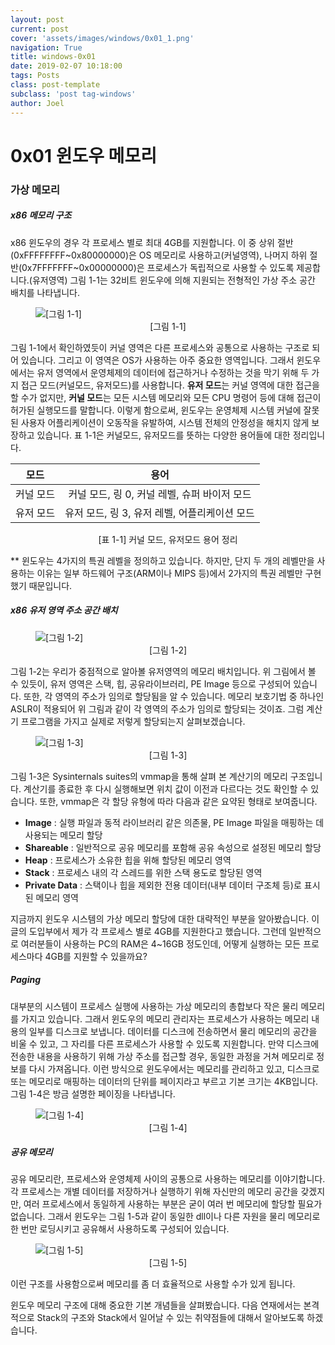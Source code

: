 ```yaml
---
layout: post
current: post
cover: 'assets/images/windows/0x01_1.png'
navigation: True
title: windows-0x01
date: 2019-02-07 10:18:00
tags: Posts
class: post-template
subclass: 'post tag-windows'
author: Joel
---
```


# 0x01 윈도우 메모리

### 가상 메모리

##### x86 메모리 구조
x86 윈도우의 경우 각 프로세스 별로 최대 4GB를 지원합니다. 이 중 상위 절반(0xFFFFFFFF~0x80000000)은 OS 메모리로 사용하고(커널영역), 나머지 하위 절반(0x7FFFFFFF~0x00000000)은 프로세스가 독립적으로 사용할 수 있도록 제공합니다.(유저영역)
그림 1-1는 32비트 윈도우에 의해 지원되는 전형적인 가상 주소 공간 배치를 나타냅니다.
<figure>
  <img data-action="zoom" src='{{ "/assets/images/windows/0x01_1.png" | relative_url }}' alt='[그림 1-1]'>
  <figcaption><center>[그림 1-1]</center></figcaption>
</figure>

그림 1-1에서 확인하였듯이 커널 영역은 다른 프로세스와 공통으로 사용하는 구조로 되어 있습니다. 그리고 이 영역은 OS가 사용하는 아주 중요한 영역입니다. 그래서 윈도우에서는 유저 영역에서 운영체제의 데이터에 접근하거나 수정하는 것을 막기 위해 두 가지 접근 모드(커널모드, 유저모드)를 사용합니다. **유저 모드**는 커널 영역에 대한 접근을 할 수가 없지만, **커널 모드**는 모든 시스템 메모리와 모든 CPU 명령어 등에 대해 접근이 허가된 실행모드를 말합니다. 이렇게 함으로써, 윈도우는 운영체제 시스템 커널에 잘못된 사용자 어플리케이션이 오동작을 유발하여, 시스템 전체의 안정성을 해치지 않게 보장하고 있습니다. 표 1-1은 커널모드, 유저모드를 뜻하는 다양한 용어들에 대한 정리입니다.
  
  
| 모드 | 용어 |
|:---:|:---:|
| 커널 모드 | 커널 모드, 링 0, 커널 레벨, 슈퍼 바이저 모드 |
| 유저 모드 | 유저 모드, 링 3, 유저 레벨, 어플리케이션 모드 |  

<center>[표 1-1] 커널 모드, 유저모드 용어 정리</center>


\*\* 윈도우는 4가지의 특권 레벨을 정의하고 있습니다. 하지만, 단지 두 개의 레벨만을 사용하는 이유는 일부 하드웨어 구조(ARM이나 MIPS 등)에서 2가지의 특권 레벨만 구현했기 때문입니다.

##### x86 유저 영역 주소 공간 배치

<figure>
  <img data-action="zoom" src='{{ "/assets/images/windows/0x01_2.png" | relative_url }}' alt='[그림 1-2]'>
  <figcaption><center>[그림 1-2]</center></figcaption>
</figure>

그림 1-2는 우리가 중점적으로 알아볼 유저영역의 메모리 배치입니다. 위 그림에서 볼 수 있듯이, 유저 영역은 스택, 힙, 공유라이브러리, PE Image 등으로 구성되어 있습니다. 또한, 각 영역의 주소가 임의로 할당됨을 알 수 있습니다. 메모리 보호기법 중 하나인 ASLR이 적용되어 위 그림과 같이 각 영역의 주소가 임의로 할당되는 것이죠. 그럼 계산기 프로그램을 가지고 실제로 저렇게 할당되는지 살펴보겠습니다.

<figure>
  <img data-action="zoom" src='{{ "/assets/images/windows/0x01_3.png" | relative_url }}' alt='[그림 1-3]'>
  <figcaption><center>[그림 1-3]</center></figcaption>
</figure>

그림 1-3은 Sysinternals suites의 vmmap을 통해 살펴 본 계산기의 메모리 구조입니다. 계산기를 종료한 후 다시 실행해보면 위치 값이 이전과 다르다는 것도 확인할 수 있습니다. 또한, vmmap은 각 할당 유형에 따라 다음과 같은 요약된 형태로 보여줍니다.

- **Image** : 실행 파일과 동적 라이브러리 같은 의존물, PE Image 파일을 매핑하는 데 사용되는 메모리 할당
- **Shareable** : 일반적으로 공유 메모리를 포함해 공유 속성으로 설정된 메모리 할당
- **Heap** : 프로세스가 소유한 힙을 위해 할당된 메모리 영역
- **Stack** : 프로세스 내의 각 스레드를 위한 스택 용도로 할당된 영역
- **Private Data** : 스택이나 힙을 제외한 전용 데이터(내부 데이터 구조체 등)로 표시된 메모리 영역

지금까지 윈도우 시스템의 가상 메모리 할당에 대한 대략적인 부분을 알아봤습니다. 이 글의 도입부에서 제가 각 프로세스 별로 4GB를 지원한다고 했습니다. 그런데 일반적으로 여러분들이 사용하는 PC의 RAM은 4~16GB 정도인데, 어떻게 실행하는 모든 프로세스마다 4GB를 지원할 수 있을까요?

##### Paging

대부분의 시스템이 프로세스 실행에 사용하는 가상 메모리의 총합보다 작은 물리 메모리를 가지고 있습니다. 그래서 윈도우의 메모리 관리자는 프로세스가 사용하는 메모리 내용의 일부를 디스크로 보냅니다. 데이터를 디스크에 전송하면서 물리 메모리의 공간을 비울 수 있고, 그 자리를 다른 프로세스가 사용할 수 있도록 지원합니다. 만약 디스크에 전송한 내용을 사용하기 위해 가상 주소를 접근할 경우, 동일한 과정을 거쳐 메모리로 정보를 다시 가져옵니다. 이런 방식으로 윈도우에서는 메모리를 관리하고 있고, 디스크로 또는 메모리로 매핑하는 데이터의 단위를 페이지라고 부르고 기본 크기는 4KB입니다. 그림 1-4은 방금 설명한 페이징을 나타냅니다.

<figure>
  <img data-action="zoom" src='{{ "/assets/images/windows/0x01_4.png" | relative_url }}' alt='[그림 1-4]'>
  <figcaption><center>[그림 1-4]</center></figcaption>
</figure>

##### 공유 메모리

공유 메모리란, 프로세스와 운영체제 사이의 공통으로 사용하는 메모리를 이야기합니다. 각 프로세스는 개별 데이터를 저장하거나 실행하기 위해 자신만의 메모리 공간을 갖겠지만, 여러 프로세스에서 동일하게 사용하는 부분은 굳이 여러 번 메모리에 할당할 필요가 없습니다. 그래서 윈도우는 그림 1-5과 같이 동일한 dll이나 다른 자원을 물리 메모리로 한 번만 로딩시키고 공유해서 사용하도록 구성되어 있습니다.

<figure>
  <img data-action="zoom" src='{{ "/assets/images/windows/0x01_5.png" | relative_url }}' alt='[그림 1-5]'>
  <figcaption><center>[그림 1-5]</center></figcaption>
</figure>

이런 구조를 사용함으로써 메모리를 좀 더 효율적으로 사용할 수가 있게 됩니다.


윈도우 메모리 구조에 대해 중요한 기본 개념들을 살펴봤습니다.
다음 연재에서는 본격적으로 Stack의 구조와 Stack에서 일어날 수 있는 취약점들에 대해서 알아보도록 하겠습니다.
